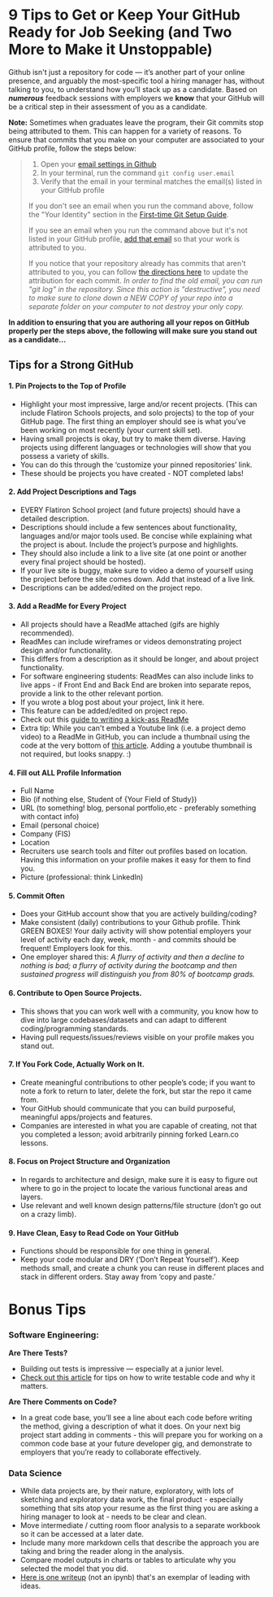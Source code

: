 
# 9 Tips to Get or Keep Your GitHub Ready for Job Seeking (and Two More to Make it Unstoppable)

Github isn't just a repository for code — it’s another part of your online presence, and arguably the most-specific tool a hiring manager has, without talking to you, to understand how you’ll stack up as a candidate. Based on _**numerous**_ feedback
sessions with employers we **know** that your GitHub will be a critical step in their assessment of you as a candidate. 

**Note:** Sometimes when graduates leave the program, their Git commits stop being attributed to them. This can happen for a variety of reasons. To ensure that commits that you make on your computer are associated to your GitHub profile, follow the steps below:
>
> 1. Open your [email settings in Github](https://github.com/settings/emails)
> 2. In your terminal, run the command `git config user.email`
> 3. Verify that the email in your terminal matches the email(s) listed in your GitHub profile
>
>If you don't see an email when you run the command above, follow the "Your Identity" section in the [First-time Git Setup Guide](https://git-scm.com/book/en/v2/Getting-Started-First-Time-Git-Setup#_your_identity).
>
>If you see an email when you run the command above but it's not listed in your GitHub profile, [add that email](https://github.com/settings/emails#email_label) so that your work is attributed to you.
>
>If you notice that your repository already has commits that aren't attributed to you, you can follow [the directions here](https://help.github.com/en/articles/changing-author-info) to update the attribution for each commit. _In order to find the old email, you can run "git log" in the repository. Since this action is "destructive", you need to make sure to clone down a NEW COPY of your repo into a separate folder on your computer to not destroy your only copy._


**In addition to ensuring that you are authoring all your repos on GitHub properly per the steps above, the following will make sure you stand out as a candidate...**


## Tips for a Strong GitHub



#### 1. Pin Projects to the Top of Profile
- Highlight your most impressive, large and/or recent projects. (This can include Flatiron Schools projects, and solo projects) to the top of your GitHub page. The first thing an employer should see is what you’ve been working on most recently (your current skill set). 
- Having small projects is okay, but try to make them diverse. Having projects using different languages or technologies will show that you possess a variety of skills.
- You can do this through the ‘customize your pinned repositories’ link. 
- These should be projects you have created - NOT completed labs!


#### 2. Add Project Descriptions and Tags
- EVERY Flatiron School project (and future projects) should have a detailed description.
- Descriptions should include a few sentences about functionality, languages and/or major tools used. Be concise while explaining what the project is about. Include the project’s purpose and highlights.
- They should also include a link to a live site (at one point or another every final project should be hosted).  
- If your live site is buggy, make sure to video a demo of yourself using the project before the site comes down. Add that instead of a live link.
- Descriptions can be added/edited on the project repo.


#### 3. Add a ReadMe for Every Project 
- All projects should have a ReadMe attached (gifs are highly recommended).
- ReadMes can include wireframes or videos demonstrating project design and/or functionality.  
- This differs from a description as it should be longer, and about project functionality.
- For software engineering students: ReadMes can also include links to live apps - if Front End and Back End are broken into separate repos, provide a link to the other relevant portion.
- If you wrote a blog post about your project, link it here.
- This feature can be added/edited on project repo.
- Check out this [guide to writing a kick-ass ReadMe](https://medium.com/@meakaakka/a-beginners-guide-to-writing-a-kickass-readme-7ac01da88ab3)
- Extra tip: While you can't embed a Youtube link (i.e. a project demo video) to a ReadMe in GitHub, you can include a thumbnail using the code at the very bottom of [this article](https://github.com/adam-p/markdown-here/wiki/Markdown-Cheatsheet#links). Adding a youtube thumbnail is not required, but looks snappy. :)


#### 4. Fill out ALL Profile Information 
- Full Name
- Bio (if nothing else, Student of {Your Field of Study})
- URL (to something! blog, personal portfolio,etc - preferably something with contact info)
- Email (personal choice)
- Company (FIS)
- Location  
- Recruiters use search tools and filter out profiles based on location. Having this information on your profile makes it easy for them to find you.
- Picture (professional: think LinkedIn)


#### 5. Commit Often
- Does your GitHub account show that you are actively building/coding?
- Make consistent (daily) contributions to your Github profile. Think GREEN BOXES! Your daily activity will show potential employers your level of activity each day, week, month - and commits should be frequent! Employers look for this.
- One employer shared this: *A flurry of activity and then a decline to nothing is bad; a flurry of activity during the bootcamp and then sustained progress will distinguish you from 80% of bootcamp grads.* 
 
 
#### 6. Contribute to Open Source Projects. 
- This shows that you can work well with a community, you know how to dive into large codebases/datasets and can adapt to different coding/programming standards. 
- Having pull requests/issues/reviews visible on your profile makes you stand out.


#### 7. If You Fork Code, Actually Work on It. 
- Create meaningful contributions to other people’s code; if you want to note a fork to return to later, delete the fork, but star the repo it came from. 
- Your GitHub should communicate that you can build purposeful, meaningful apps/projects and features. 
- Companies are interested in what you are capable of creating, not that you completed a lesson; avoid arbitrarily pinning forked Learn.co lessons.


#### 8. Focus on Project Structure and Organization
- In regards to architecture and design, make sure it is easy to figure out where to go in the project to locate the various functional areas and layers.
- Use relevant and well known design patterns/file structure (don’t go out on a crazy limb).
 
 
#### 9. Have Clean, Easy to Read Code on Your GitHub
- Functions should be responsible for one thing in general.
- Keep your code modular and DRY (‘Don’t Repeat Yourself’). Keep methods small, and create a chunk you can reuse in different places and stack in different orders. Stay away from ‘copy and paste.’
 
 
# Bonus Tips

### Software Engineering:
 
**Are There Tests?**
- Building out tests is impressive — especially at a junior level. 
- [Check out this article](https://www.toptal.com/qa/how-to-write-testable-code-and-why-it-matters) for tips on how to write testable code and why it  matters.

**Are There Comments on Code?**
- In a great code base, you’ll see a line about each code before writing the method, giving a  description of what it does.
On your next big project start adding in comments - this will prepare you for working on a common code base at your future  developer gig, and demonstrate to employers that you’re ready to collaborate effectively.

### Data Science

- While data projects are, by their nature, exploratory, with lots of sketching and exploratory data work, the final product - especially something that sits atop your resume as the first thing you are asking a hiring manager to look at - needs to be clear and clean.  
- Move intermediate / cutting room floor analysis to a separate workbook so it can be accessed at a later date.  
- Include many more markdown cells that describe the approach you are taking and bring the reader along in the analysis.  
- Compare model outputs in charts or tables to articulate why you selected the model that you did.  
- [Here is one writeup](https://towardsdatascience.com/custom-loss-functions-for-gradient-boosting-f79c1b40466d) (not an ipynb) that's an exemplar of leading with ideas.
